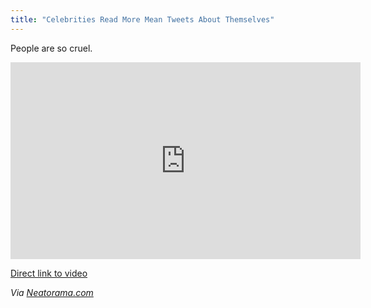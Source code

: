 ```yaml
---
title: "Celebrities Read More Mean Tweets About Themselves"
---
```

<p>People are so cruel.</p>
<p><iframe width="560" height="315" src="http://www.youtube.com/embed/Hcmz74AaXHs" frameborder="0" allowfullscreen></iframe></p>
<p><a href="http://youtu.be/Hcmz74AaXHs">Direct link to video</a></p>
<p><em>Via <a href="http://www.neatorama.com/2012/07/26/celebrities-once-again-read-mean-tweets-about-themselves/">Neatorama.com</a></em></p>
